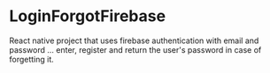 # LoginForgotFirebase


React native project that uses firebase authentication with email and password ... enter, register and return the user's password in case of forgetting it.
